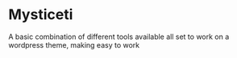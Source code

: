 # Mysticeti
A basic combination of different tools available all set to work on a wordpress theme, making easy to work 
